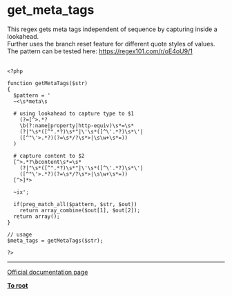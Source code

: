# get_meta_tags



This regex gets meta tags independent of sequence by capturing inside a lookahead.<br>Further uses the branch reset feature for different quote styles of values.<br>The pattern can be tested here: https://regex101.com/r/oE4oU9/1<br><br>

```
<?php

function getMetaTags($str)
{
  $pattern = '
  ~<\s*meta\s

  # using lookahead to capture type to $1
    (?=[^>.*?
    \b(?:name|property|http-equiv)\s*=\s*
    (?|"\s*([^".*?)\s*"|\'\s*([^\'.*?)\s*\'|
    ([^"\'>.*?)(?=\s*/?\s*>|\s\w+\s*=))
  )

  # capture content to $2
  [^>.*?\bcontent\s*=\s*
    (?|"\s*([^".*?)\s*"|\'\s*([^\'.*?)\s*\'|
    ([^"\'>.*?)(?=\s*/?\s*>|\s\w+\s*=))
  [^>]*>

  ~ix';
  
  if(preg_match_all($pattern, $str, $out))
    return array_combine($out[1], $out[2]);
  return array();
}

// usage
$meta_tags = getMetaTags($str);

?>
```
  

---

[Official documentation page](https://www.php.net/manual/en/function.get-meta-tags.php)

**[To root](/README.md)**